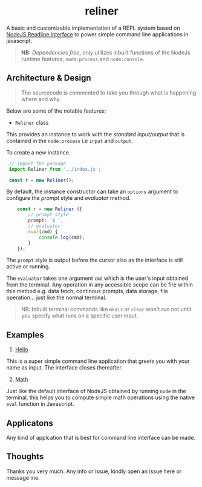 <h1 align="center">reliner</h1>


A basic and customizable implementation of a REPL system based on [NodeJS Readline Interface](https://nodejs.dev/en/api/v19/readline/)
to power simple command line applications in javascript.

> **NB:** _Dependencies free_, only utilizes inbuilt functions of the NodeJs runtime features; `node:process` and `node:console`. 

## Architecture & Design

> The sourcecode is commented to take you through what is happening where and why.

Below are some of the notable features;

- `Reliner` class

This provides an instance to work with the _standard input/output_ that is contained in the `node:process` i.e `input` and `output`.

To create a new instance

```js
 // import the package
 import Reliner from '../index.js'; 

 const r = new Reliner();
```

By default, the instance constructor can take an `options` argument to configure the _prompt_ style and _evaluator_ method.

```js
    const r = new Reliner ({
        // prompt style
        prompt: '$ ',
        // evaluator
        eval(cmd) {
            console.log(cmd);
        }
    });
```

The `prompt` style is output before the cursor also as the interface is still active or running.

The `evaluator` takes one argument `cmd` which is the user's input obtained from the terminal. 
Any operation in any accessible scope can be fire within this method e.g. data fetch, continous prompts, data storage, file operation... just like the normal terminal.

> NB: Inbuilt terminal commands like `mkdir` or `clear` won't run not until you specify what runs on a specific user input.


## Examples

1. [Hello](./examples/hello.js)

This is a super simple command line application that greets you with your name as input. The interface closes thereafter.

2. [Math](./example/math.js)

Just like the default interface of NodeJS obtained by running `node` in the terminal, this helps you to compute simple math operations using the native `eval` function in Javascript.

## Applicatons

Any kind of applcation that is best for command line interface can be made.

## Thoughts

Thanks you very much. Any info or issue, kindly open an issue here or message me.

